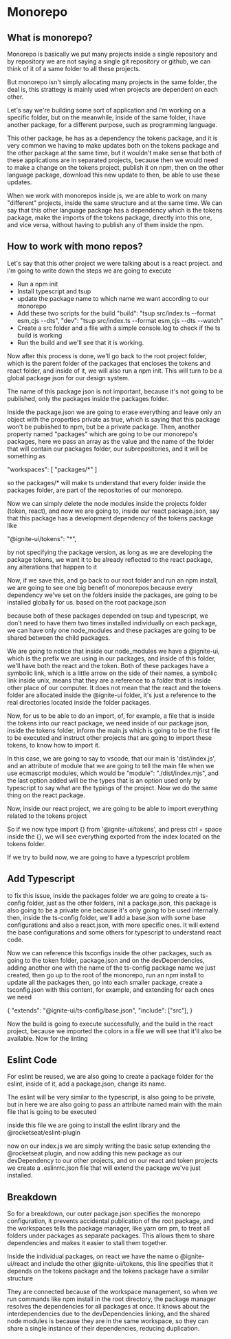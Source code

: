 # Monorepo

## What is monorepo?

Monorepo is basically we put many projects inside a single repository and by repository we are not saying a single git
repository or github, we can think of it of a same folder to all these projects.  

But monorepo isn't simply allocating many projects in the same folder, the deal is, this strattegy is mainly used when
projects are dependent on each other.

Let's say we're building some sort of application and i'm working on a specific folder, but on the meanwhile, inside of the
same folder, i have another package, for a different purpose, such as programming language. 

This other package, he has as a dependency the tokens package, and it is very common we having to make updates both on
the tokens package and the other package at the same time, but it wouldn't make sense that both of these applications are
in separated projects, because then we would need to make a change on the tokens project, publish it on npm, then on the
other language package, download this new update to then, be able to use these updates.

When we work with monorepos inside js, we are able to work on many "different" projects, inside the same structure and at
the same time. We can say that this other language package has a dependency which is the tokens package, make the imports
of the tokens package, directly into this one, and vice versa, without having to publish any of them inside the npm.

## How to work with mono repos?

Let's say that this other project we were talking about is a react project. and i'm going to write down the steps we are
going to execute

- Run a npm init
- Install typescript and tsup
- update the package name to which name we want according to our monorepo
- Add these two scripts for the build 
    "build": "tsup src/index.ts --format esm,cjs --dts",
    "dev": "tsup src/index.ts --format esm,cjs --dts --watch"
- Create a src folder and a file with a simple console.log to check if the ts build is working
- Run the build and we'll see that it is working.

Now after this process is done, we'll go back to the root project folder, which is the parent folder of the packages
that encloses the tokens and react folder, and inside of it, we will also run a npm init. This will turn to be a global
package json for our design system.

The name of this package json is not important, because it's not going to be published, only the packages inside the
packages folder.

Inside the package.json we are going to erase everything and leave only an object with the properties private as true,
which is saying that this package won't be published to npm, but be a private package. Then, another property named "packages"
which are going to be our monorepo's packages, here we pass an array as the value and the name of the folder that will contain
our packages folder, our subrepositories, and it will be something as

  "workspaces": [
    "packages/*"
  ]

so the packages/* will make ts understand that every folder inside the packages folder, are part of the repositories of our
monorepo.

Now we can simply delete the node modules inside the projects folder (token, react), and now we are going to, inside our
react package.json, say that this package has a development dependency of the tokens package like

"@ignite-ui/tokens": "*",

by not specifying the package version, as long as we are developing the package tokens, we want it to be already reflected
to the react package, any alterations that happen to it

Now, if we save this, and go back to our root folder and run an npm install, we are going to see one big benefit of monorepos
because every dependency we've set on the folders inside the packages, are going to be installed globally for us. based on
the root package.json

because both of these packages depended on tsup and typescript, we don't need to have them two times installed individually
on each package, we can have only one node_modules and these packages are going to be shared between the child packages.

We are going to notice that inside our node_modules we have a @ignite-ui, which is the prefix we are using in our packages,
and inside of this folder, we'll have both the react and the token. Both of these packages have a symbolic link, which is
a little arrow on the side of their names, a symbolic link inside unix, means that they are a reference to a folder that is
inside other place of our computer. It does not mean that the react and the tokens folder are allocated inside the @ignite-ui
folder, it's just a reference to the real directories located inside the folder packages.

Now, for us to be able to do an import, of, for example, a file that is inside the tokens into our react package, we need
inside of our package json, inside the tokens folder, inform the main.js which is going to be the first file to be executed
and instruct other projects that are going to import these tokens, to know how to import it.

In this case, we are going to say to vscode, that our main is 'dist/index.js', and an attribute of
module that we are going to tell the main file when we use ecmascript modules, which would be
"module": "./dist/index.mjs", and the last option added will be the types that is an option used only
by typescript to say what are the typings of the project. Now we do the same thing on the react package.

Now, inside our react project, we are going to be able to import everything related to the tokens project

So if we now type import {} from '@ignite-ui/tokens', and press ctrl + space inside the {}, we will see everything exported
from the index located on the tokens folder.

If we try to build now, we are going to have a typescript problem

## Add Typescript

to fix this issue, inside the packages folder we are going to create a ts-config folder, just as the other folders, init
a package.json, this package is also going to be a private
one because it's only going to be used internally. then, inside the ts-config folder, we'll add a base.json with some
base configurations and also a react.json, with more specific ones. It will extend the base configurations and some others
for typescript to understand react code.

Now we can reference this tsconfigs inside the other packages, such as going to the token folder, package.json and on the
devDependencies, adding another one with the name of the ts-config package name we just created, then go up to the root of
the monorepo, run an npm install to update all the packages then, go into each smaller package, create a tsconfig.json with
this content, for example, and extending for each ones we need

{
  "extends": "@ignite-ui/ts-config/base.json",
  "include": ["src"],
}

Now the build is going to execute successfully, and the build in the react project, because we imported the colors in a file
we will see that it'll also be available. Now for the linting

## Eslint Code

For eslint be reused, we are also going to create a package folder for the eslint, inside of it, add a package.json, change
its name.

The eslint will be very similar to the typescript, is also going to be private, but in here we are also going to pass an
attribute named main with the main file that is going to be executed

inside this file we are going to install the eslint library and the @rocketseat/eslint-plugin

now on our index.js we are simply writing the basic setup extending the @rocketseat plugin, and now adding this new package
as our devDependency to our other projects, and on our react and token projects we create a .eslinrrc.json file that will
extend the package we've just installed.


## Breakdown

So for a breakdown, our outer package.json specifies the monorepo configuration, it prevents accidental publication of the
root package, and the workspaces tells the package manager, like yarn orn pm, to treat all folders under packages as separate
packages. This allows them to share dependencies and makes it easier to stall them together.

Inside the individual packages, on react we have the name o @ignite-ui/react and include the other @ignite-ui/tokens, this 
line specifies that it depends on the tokens package and the tokens package have a similar structure

They are connected because of the workspace management, so when we run commands like npm install in the root directory, the
package manager resolves the dependencies for all packages at once. It knows about the interdependencies due to the
devDependencies linking, and the shared node modules is because they are in the same workspace, so they can share a single
instance of their dependencies, reducing duplication.














